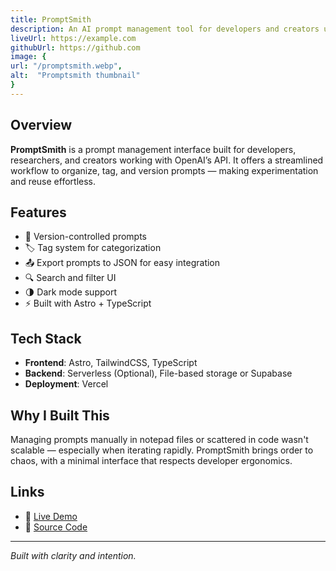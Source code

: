 ```yaml
---
title: PromptSmith
description: An AI prompt management tool for developers and creators using OpenAI APIs, with support for versioning, tags, and export to JSON.
liveUrl: https://example.com
githubUrl: https://github.com
image: {
url: "/promptsmith.webp",
alt:  "Promptsmith thumbnail"
}
---
```


## Overview

**PromptSmith** is a prompt management interface built for developers, researchers, and creators working with OpenAI’s API. It offers a streamlined workflow to organize, tag, and version prompts — making experimentation and reuse effortless.

## Features

- 🧠 Version-controlled prompts
- 🏷️ Tag system for categorization
- 📤 Export prompts to JSON for easy integration
- 🔍 Search and filter UI
- 🌗 Dark mode support
- ⚡ Built with Astro + TypeScript

## Tech Stack

- **Frontend**: Astro, TailwindCSS, TypeScript
- **Backend**: Serverless (Optional), File-based storage or Supabase
- **Deployment**: Vercel

## Why I Built This

Managing prompts manually in notepad files or scattered in code wasn't scalable — especially when iterating rapidly. PromptSmith brings order to chaos, with a minimal interface that respects developer ergonomics.

## Links

- 🔗 [Live Demo](https://promptsmith.dev)
- 💾 [Source Code](https://github.com/yourusername/promptsmith)

---

_Built with clarity and intention._
